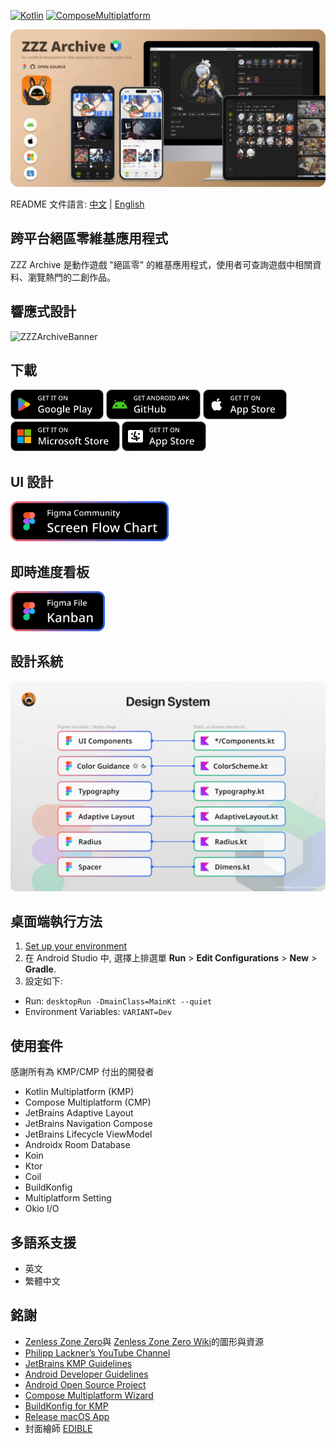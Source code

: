 [![Kotlin](https://img.shields.io/badge/Kotlin-2.1.0-blue.svg?style=flat&logo=kotlin)](https://kotlinlang.org)
[![ComposeMultiplatform](https://img.shields.io/badge/Compose_Multiplatform-1.7.1-blue.svg?style=flat)](https://www.jetbrains.com/compose-multiplatform/)

![ZZZArchiveBanner](/docs/screenshot/github_cover.webp)

README 文件語言: [中文](/docs/readme/README_CHT.md) | [English](/README.md)

## 跨平台絕區零維基應用程式

ZZZ Archive 是動作遊戲 "絕區零" 的維基應用程式，使用者可查詢遊戲中相關資料、瀏覽熱門的二創作品。

## 響應式設計

![ZZZArchiveBanner](/docs/screenshot/adaptive_layout_demo.gif)

## 下載

<a href="https://play.google.com/store/apps/details?id=com.mrfatworm.zzzarchive"><img alt="Get it on Google Play" src="/docs/screenshot/img_google_play.webp" height="48px"/></a>
<a href="https://github.com/mrfatworm/ZZZ-Archive/releases/latest"><img alt="Get apk on GitHub" src="/docs/screenshot/img_github_apk.webp" height="48px"/></a>
<a href="https://apps.apple.com/tw/app/zzz-archive/id6738107658"><img alt="Get it on App Store (iOS)" src="/docs/screenshot/img_app_store_ios.webp" height="48px"/></a>
<a href="https://apps.microsoft.com/detail/9p5h3ccmzl9z"><img alt="Get it on Microsoft Store" src="/docs/screenshot/img_microoft_store.webp" height="48px"/></a>
<a href="https://apps.apple.com/tw/app/zzz-archive/id6738107658"><img alt="Get it on App Store (macOS)" src="/docs/screenshot/img_app_store_mac.webp" height="48px"/></a>

## UI 設計

<a href="https://www.figma.com/community/file/1441663496302710815/zzz-archive"><img alt="Screen Flow Chart (Figma Community)" src="/docs/screenshot/img_figma_screen_flow_chart.webp" height="64px"/></a>

## 即時進度看板

<a href="https://www.figma.com/design/j8DMjEOYnDhlDrablx4JYZ/Kanban-ZZZ-Archive?node-id=0-1&t=sLbk3v7npmSm1ZLc-1"><img alt="Kanban (Figma Community)" src="/docs/screenshot/img_figma_kanban.webp" height="64px"/></a>

## 設計系統

![DesignSystem](/docs/screenshot/img_design_system.webp)

## 桌面端執行方法

1. [Set up your environment](https://www.jetbrains.com/help/kotlin-multiplatform-dev/multiplatform-setup.html)
2. 在 Android Studio 中, 選擇上排選單 **Run** > **Edit Configurations** > **New** > **Gradle**.
3. 設定如下:
  - Run: `desktopRun -DmainClass=MainKt --quiet`
  - Environment Variables: `VARIANT=Dev`

## 使用套件

感謝所有為 KMP/CMP 付出的開發者
- Kotlin Multiplatform (KMP)
- Compose Multiplatform (CMP)
- JetBrains Adaptive Layout
- JetBrains Navigation Compose
- JetBrains Lifecycle ViewModel
- Androidx Room Database
- Koin
- Ktor
- Coil
- BuildKonfig
- Multiplatform Setting
- Okio I/O

## 多語系支援

- 英文
- 繁體中文

## 銘謝

- [Zenless Zone Zero](https://zenless.hoyoverse.com/)與 [Zenless Zone Zero Wiki](https://zenless-zone-zero.fandom.com/wiki/Zenless_Zone_Zero_Wiki)的圖形與資源
- [Philipp Lackner’s YouTube Channel](https://www.youtube.com/@PhilippLackner)
- [JetBrains KMP Guidelines](https://www.jetbrains.com/help/kotlin-multiplatform-dev/get-started.html)
- [Android Developer Guidelines](https://developer.android.com/)
- [Android Open Source Project](https://github.com/android)
- [Compose Multiplatform Wizard](https://github.com/terrakok/Compose-Multiplatform-Wizard)
- [BuildKonfig for KMP](https://sujanpoudel.me/blogs/managing-configurations-for-different-environments-in-kmp/)
- [Release macOS App](https://www.marcogomiero.com/posts/2024/compose-macos-app-store/)
- 封面繪師 [EDIBLE](https://www.pixiv.net/users/75576278)